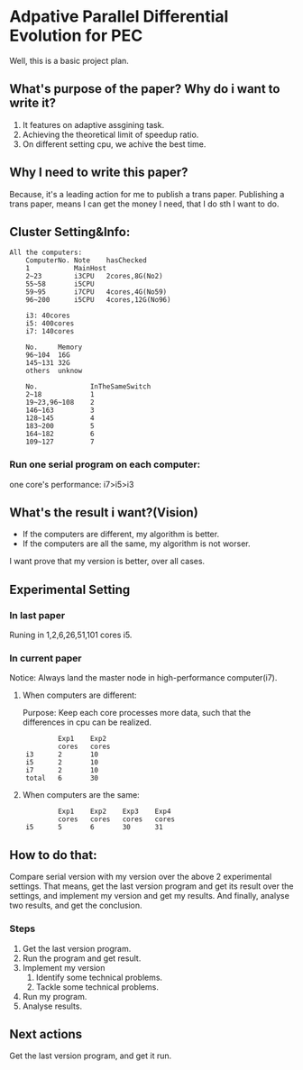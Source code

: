 # Adpative Parallel Differential Evolution for PEC
Well, this is a basic project plan.

## What's purpose of the paper? Why do i want to write it?
1. It features on adaptive assgining task.
2. Achieving the theoretical limit of speedup ratio.
3. On different setting cpu, we achive the best time.

## Why I need to write this paper?
Because, it's a leading action for me to publish a trans paper. 
Publishing a trans paper, means I can get the money I need, that I do sth I want to do.


## Cluster Setting&Info:  
```
All the computers:
	ComputerNo.	Note	hasChecked  
	1			MainHost   
	2~23		i3CPU	2cores,8G(No2)  
	55~58		i5CPU  
	59~95		i7CPU	4cores,4G(No59)  
	96~200		i5CPU	4cores,12G(No96)  
```

```
	i3: 40cores
	i5: 400cores
	i7: 140cores
```

```
	No.		Memory  
	96~104	16G  
	145~131	32G  
	others	unknow
```

```
	No.				InTheSameSwitch
	2~18			1
	19~23,96~108	2
	146~163			3
	128~145			4
	183~200			5
	164~182			6
	109~127			7
```

### Run one serial program on each computer:  
one core's performance: i7>i5>i3



## What's the result i want?(Vision)
* If the computers are different, my algorithm is better.
* If the computers are all the same, my algorithm is not worser.

I want prove that my version is better, over all cases.





## Experimental Setting
### In last paper
Runing in 1,2,6,26,51,101 cores i5.

### In current paper
Notice: Always land the master node in high-performance computer(i7).

1. When computers are different:

	Purpose: Keep each core processes more data, such that the differences in cpu can be realized.
```
			Exp1	Exp2
			cores	cores
	i3		2		10
	i5		2		10
	i7		2		10
	total	6		30
```

2. When computers are the same:
```
			Exp1	Exp2	Exp3	Exp4
			cores	cores	cores	cores
	i5		5		6		30		31
```

## How to do that:
Compare serial version with my version over the above 2 experimental settings.
That means, get the last version program and get its result over the settings, and implement my version and get my results. And finally, analyse two results, and get the conclusion.

### Steps
1. Get the last version program.
2. Run the program and get result.
3. Implement my version
	1. Identify some technical problems.
	2. Tackle some technical problems.
4. Run my program.
5. Analyse results.


## Next actions
Get the last version program, and get it run.



